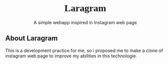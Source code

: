 
<h1 style="font-size:30px; font-family: 'Satisfy', cursive !important;" align="center">Laragram</h1>

<p align="center">
    A simple webapp inspired in Instagram web page
</p>

## About Laragram
This is a development practice for me, so i proposed me to make a clone of instagram web page to improve my abilities in this technologie.

